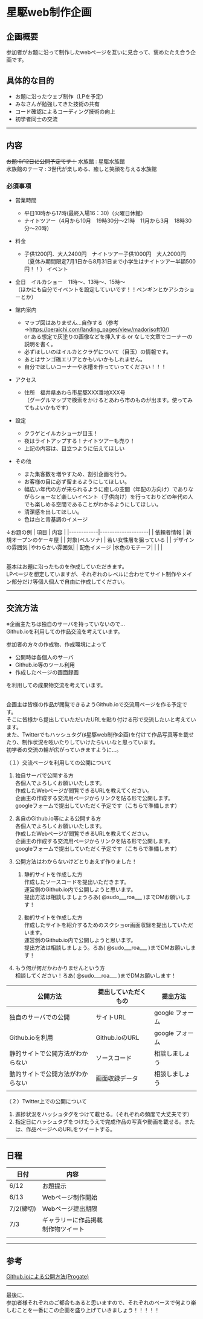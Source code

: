 # 星駆web制作企画

## 企画概要
参加者がお題に沿って制作したwebページを互いに見合って、褒めたたえ合う企画です。

## 具体的な目的
* お題に沿ったウェブ制作（LPを予定）
* みなさんが勉強してきた技術の共有
* コード確認によるコーディング技術の向上
* 初学者同士の交流

***

## 内容
~~お題:6/12日に公開予定です！~~
水族館 : 星駆水族館
<br>水族館のテーマ : 3世代が楽しめる、癒しと笑顔を与える水族館

### 必須事項

* 営業時間
    * 平日10時から17時(最終入場16：30)（火曜日休館）
    * ナイトツアー（4月から10月　19時30分～21時　11月から3月　18時30分～20時）
* 料金　　　
    * 子供1200円、大人2400円　ナイトツアー子供1000円　大人2000円<br>（夏休み期間限定7月1日から8月31日まで小学生はナイトツアー半額500円！！）
イベント
* 全日　イルカショー　11時～、13時～、15時～<br>（ほかにも自分でイベントを設定していいです！！ペンギンとかアシカショーとか）
* 館内案内　
    * マップ図はありません…自作する（参考→https://peraichi.com/landing_pages/view/madorisoft10/)<br>or ある想定で灰塗りの画像などを挿入する or なしで文章でコーナーの説明を書く。
    * 必ずほしいのはイルカとクラゲについて（目玉）の情報です。
    * あとはサンゴ礁エリアとかもいいかもしれません。
    * 自分でほしいコーナーや水槽を作っていってください！！！
* アクセス
    * 住所　福井県あわら市星駆XXX番地XXX号<br>（グーグルマップで検索をかけるとあわら市のものが出ます。使ってみてもよいかもです）

* 設定
    * クラゲとイルカショーが目玉！
    * 夜はライトアップする！ナイトツアーも売り！
    * 上記の内容は、目立つように伝えてほしい

* その他
    * また集客数を増やすため、割引企画を行う。
    * お客様の目に必ず留まるようにしてほしい。
    * 幅広い年代の方が来られるように癒しの空間（年配の方向け）でありながらショーなど楽しいイベント（子供向け）を行っておりどの年代の人でも楽しめる空間であることがわかるようにしてほしい。
    * 清潔感を出してほしい。
    * 色は白と青基調のイメージ



↓お題の例
| 項目        | 内容                |
|------------|--------------------|
| 依頼者情報   | 新規オープンのケーキ屋 |
| 対象(ペルソナ) | 若い女性層を狙っている |
| デザインの雰囲気 |やわらかい雰囲気|
| 配色イメージ |水色のモチーフ|
| | |

<br>基本はお題に沿ったものを作成していただきます。
<br>LPページを想定していますが、それぞれのレベルに合わせてサイト制作やメイン部分だけ等個人個人で自由に作成してください。

***

## 交流方法
※企画主たちは独自のサーバを持っていないので…
<br>Github.ioを利用しての作品交流を考えています。

参加者の方々の作成物、作成環境によって
* 公開時は各個人のサーバ
* Github.io等のツール利用
* 作成したページの画面録画

を利用しての成果物交流を考えています。

<br>企画主は皆様の作品が閲覧できるようGithub.ioで交流用ページを作る予定です。
<br>そこに皆様から提出していただいたURLを貼り付ける形で交流したいと考えています。
<br>また、Twitterでもハッシュタグ(♯星駆web制作企画)を付けて作品写真等を載せたり、制作状況を呟いたりしていけたらいいなと思っています。
<br>初学者の交流の輪が広がっていきますように…。

（１）交流ページを利用しての公開について
1. 独自サーバで公開する方
    <br>各個人でよろしくお願いいたします。
    <br>作成したWebページが閲覧できるURLを教えてください。
    <br>企画主の作成する交流用ページからリンクを貼る形で公開します。
    <br>googleフォームで提出していただく予定です（こちらで準備します）

2. 各自のGithub.io等による公開する方
    <br>各個人でよろしくお願いいたします。
    <br>作成したWebページが閲覧できるURLを教えてください。
    <br>企画主の作成する交流用ページからリンクを貼る形で公開します。
    <br>googleフォームで提出していただく予定です（こちらで準備します）

3. 公開方法はわからないけどとりあえず作りました！
    1. 静的サイトを作成した方
        <br>作成したソースコードを提出いただきます。
        <br>運営側のGithub.io内で公開しようと思います。
        <br>提出方法は相談しましょうろあ( @sudo___roa___ )までDMお願いします！

    2. 動的サイトを作成した方
        <br>作成したサイトを紹介するためのスクショor画面収録を提出していただいます。
        <br>運営側のGithub.io内で公開しようと思います。
        <br>提出方法は相談しましょう。ろあ( @sudo___roa___ )までDMお願いします！

4. もう何が何だかわかりませんという方
<br>相談してください！ろあ( @sudo___roa___ )までDMお願いします！


| 公開方法          | 提出していただくもの  | 提出方法|
| ------------ | ------------------ |--------|
| 独自のサーバでの公開| サイトURL  | google フォーム |
| Github.ioを利用| Github.ioのURL  | google フォーム |
| 静的サイトで公開方法がわからない | ソースコード |相談しましょう|
| 動的サイトで公開方法がわからない | 画面収録データ | 相談しましょう|
|              |                    | |

（２）Twitter上での公開について
1. 進捗状況をハッシュタグをつけて載せる。（それぞれの頻度で大丈夫です）
2. 指定日にハッシュタグをつけたうえで完成作品の写真や動画を載せる。または、作品ページへのURLをツイートする。

***

## 日程
| 日付          | 内容               |
| ------------ | ------------------ |
| 6/12         | お題提示            |
| 6/13         | Webページ制作開始    |
| 7/2(締切)     | Webページ提出期限    |
| 7/3          | ギャラリーに作品掲載<br>制作物ツイート |
|              |                    |

***
## 参考 
[Github.ioによる公開方法(Progate)](https://prog-8.com/docs/github-pages)

***

最後に、
<br>参加者様それぞれのご都合もあると思いますので、それぞれのペースで何より楽しむことを一番にこの企画を盛り上げていきましょう！！！！！






